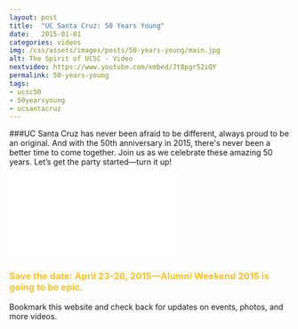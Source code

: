 ```yaml
---
layout: post
title:  "UC Santa Cruz: 50 Years Young"
date:   2015-01-01
categories: videos
img: /css/assets/images/posts/50-years-young/main.jpg
alt: The Spirit of UCSC - Video
nextvideo: https://www.youtube.com/embed/Jt8pgr52iQY
permalink: 50-years-young
tags: 
- ucsc50
- 50yearsyoung
- ucsantacruz
---
```


###UC Santa Cruz has never been afraid to be different, always proud to be an original. And with the 50th anniversary in 2015, there's never been a better time to come together. Join us as we celebrate these amazing 50 years. Let’s get the party started—turn it up!

<iframe src="//player.vimeo.com/video/114791145" frameborder="0" webkitallowfullscreen mozallowfullscreen allowfullscreen class="iframe-youtube"></iframe>

<h3 style="color:#f8c325;">Save the date: April 23-26, 2015—Alumni Weekend 2015 is going to be epic.</h3>

Bookmark this website and check back for updates on events, photos, and more videos.